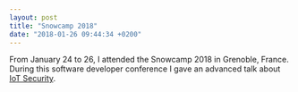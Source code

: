 ```yaml
---
layout: post
title: "Snowcamp 2018"
date: "2018-01-26 09:44:34 +0200"
---
```


From January 24 to 26, I attended the Snowcamp 2018 in Grenoble, France.
During this software developer conference I gave an advanced talk about [IoT Security](https://snowcamp2018.sched.com/event/D2nR/la-securite-dans-liot-difficultes-failles-et-contre-mesures).

<script async class="speakerdeck-embed" data-id="558c29d7ef7144d8be8d6b3e3a966deb" data-ratio="1.77777777777778" src="//speakerdeck.com/assets/embed.js"></script>
